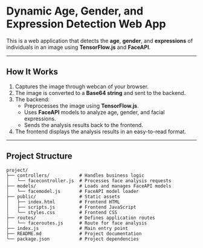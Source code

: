 # **Dynamic Age, Gender, and Expression Detection Web App**

This is a web application that detects the **age**, **gender**, and **expressions** of individuals in an image using **TensorFlow.js** and **FaceAPI**.

---

## **How It Works**
1. Captures the image through webcan of your browser.
2. The image is converted to a **Base64 string** and sent to the backend.
3. The backend:
   - Preprocesses the image using **TensorFlow.js**.
   - Uses **FaceAPI** models to analyze age, gender, and facial expressions.
   - Sends the analysis results back to the frontend.
4. The frontend displays the analysis results in an easy-to-read format.

---

## **Project Structure**
```plaintext
project/
├── controllers/           # Handles business logic
│   └── facecontroller.js  # Processes face analysis requests
├── models/                # Loads and manages FaceAPI models
│   └── facemodel.js       # FaceAPI model loader
├── public/                # Static assets
│   ├── index.html         # Frontend HTML
│   ├── scripts.js         # Frontend JavaScript
│   └── styles.css         # Frontend CSS
├── routes/                # Defines application routes
│   └── faceroutes.js      # Route for face analysis
├── index.js               # Main entry point
├── README.md              # Project documentation
└── package.json           # Project dependencies
